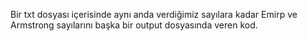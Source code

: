Bir txt dosyası içerisinde aynı anda verdiğimiz sayılara kadar Emirp ve Armstrong sayılarını başka bir output dosyasında veren kod.

